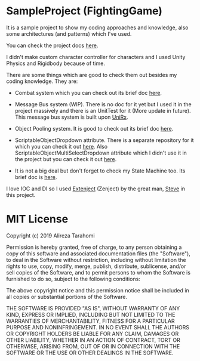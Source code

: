 # SampleProject (FightingGame)
It is a sample project to show my coding approaches and knowledge, also some architectures (and patterns) which I've used.

You can check the project docs [here](https://github.com/ATHellboy/SampleProject-FightingGame/tree/master/Docs).

I didn't make custom character controller for characters and I used Unity Physics and Rigidbody because of time.

There are some things which are good to check them out besides my coding knowledge. They are:

* Combat system which you can check out its brief doc [here](https://github.com/ATHellboy/SampleProject-FightingGame/blob/master/Docs/CombatSystem.pdf).

* Message Bus system (WIP). There is no doc for it yet but I used it in the project massively and there is an UnitTest for it (More update in future). This message bus system is built upon [UniRx](https://github.com/neuecc/UniRx).

* Object Pooling system. It is good to check out its brief doc [here](https://github.com/ATHellboy/SampleProject-FightingGame/blob/master/Docs/ObjectPoolingSystem.pdf).

* ScriptableObjectDropdown attribute. There is a separate repository for it which you can check it out [here](https://github.com/ATHellboy/ScriptableObjectDropdown). Also ScriptableObjectMultiSelectDropdown attribute which I didn't use it in the project but you can check it out [here](https://github.com/ATHellboy/ScriptableObjectMultiSelectDropdown).

* It is not a big deal but don't forget to check my State Machine too. Its brief doc is [here](https://github.com/ATHellboy/SampleProject-FightingGame/blob/master/Docs/StateMachine.pdf).

I love IOC and DI so I used [Extenject](https://github.com/svermeulen/Extenject) (Zenject) by the great man, [Steve](https://github.com/svermeulen) in this project.

# MIT License

Copyright (c) 2019 Alireza Tarahomi

Permission is hereby granted, free of charge, to any person obtaining a copy
of this software and associated documentation files (the "Software"), to deal
in the Software without restriction, including without limitation the rights
to use, copy, modify, merge, publish, distribute, sublicense, and/or sell
copies of the Software, and to permit persons to whom the Software is
furnished to do so, subject to the following conditions:

The above copyright notice and this permission notice shall be included in all
copies or substantial portions of the Software.

THE SOFTWARE IS PROVIDED "AS IS", WITHOUT WARRANTY OF ANY KIND, EXPRESS OR
IMPLIED, INCLUDING BUT NOT LIMITED TO THE WARRANTIES OF MERCHANTABILITY,
FITNESS FOR A PARTICULAR PURPOSE AND NONINFRINGEMENT. IN NO EVENT SHALL THE
AUTHORS OR COPYRIGHT HOLDERS BE LIABLE FOR ANY CLAIM, DAMAGES OR OTHER
LIABILITY, WHETHER IN AN ACTION OF CONTRACT, TORT OR OTHERWISE, ARISING FROM,
OUT OF OR IN CONNECTION WITH THE SOFTWARE OR THE USE OR OTHER DEALINGS IN THE
SOFTWARE.
